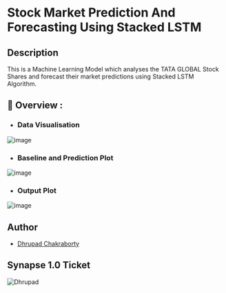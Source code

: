# Stock Market Prediction And Forecasting Using Stacked LSTM

## Description

This is a Machine Learning Model which analyses the TATA GLOBAL Stock Shares and forecast their market predictions using Stacked LSTM Algorithm.

## 🔮 Overview :

- ### Data Visualisation

![image](https://user-images.githubusercontent.com/91726340/215092322-ba75bf6e-d37d-49af-95ab-16f0b8a50d52.png)

- ### Baseline and Prediction Plot

![image](https://user-images.githubusercontent.com/91726340/215092585-726390cf-e897-403d-aba9-522211fedee4.png)

- ### Output Plot

![image](https://user-images.githubusercontent.com/91726340/215092690-822a66b7-3926-4987-8993-17a164c1986a.png)

## Author

* [Dhrupad Chakraborty](https://github.com/dhrupad17)

## Synapse 1.0 Ticket

![Dhrupad](https://user-images.githubusercontent.com/91726340/211203653-48a1b4d7-c88e-4090-a59d-fd7e59dbe98d.png)
